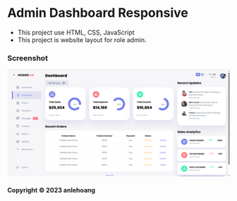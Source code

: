 # Admin Dashboard Responsive

* This project use HTML, CSS, JavaScript
* This project is website layout for role admin.

### Screenshot
![admin-dashboard](https://github.com/anlehoang6789/admin-dashboard/blob/main/screenshots/admin-dashboard.png)

#### Copyright &#169; 2023 anlehoang
